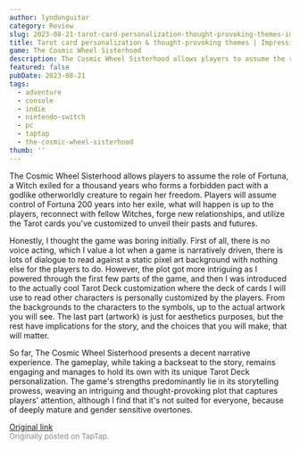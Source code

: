 ```yaml
---
author: lyndonguitar
category: Review
slug: 2023-08-21-tarot-card-personalization-thought-provoking-themes-impressions-the-cosmic-wheel-sist
title: Tarot card personalization & thought-provoking themes | Impressions - The Cosmic Wheel Sisterhood
game: The Cosmic Wheel Sisterhood
description: The Cosmic Wheel Sisterhood allows players to assume the role of Fortuna, a Witch exiled for a thousand years who forms a forbidden pact with a godlike otherworldly creature to regain her freedom. Players will assume control of Fortuna 200 years into her exile, what will happen is up to the players, reconnect with fellow Witches, forge new relationships, and utilize the Tarot cards you've customized to unveil their pasts and futures.
featured: false
pubDate: 2023-08-21
tags:
  - adventure
  - console
  - indie
  - nintendo-switch
  - pc
  - taptap
  - the-cosmic-wheel-sisterhood
thumb: ''
---
```


The Cosmic Wheel Sisterhood allows players to assume the role of Fortuna, a Witch exiled for a thousand years who forms a forbidden pact with a godlike otherworldly creature to regain her freedom. Players will assume control of Fortuna 200 years into her exile, what will happen is up to the players, reconnect with fellow Witches, forge new relationships, and utilize the Tarot cards you've customized to unveil their pasts and futures.

Honestly, I thought the game was boring initially. First of all, there is no voice acting, which I value a lot when a game is narratively driven, there is lots of dialogue to read against a static pixel art background with nothing else for the players to do. However, the plot got more intriguing as I powered through the first few parts of the game, and then I was introduced to the actually cool Tarot Deck customization where the deck of cards I will use to read other characters is personally customized by the players. From the backgrounds to the characters to the symbols, up to the actual artwork you will see. The last part (artwork) is just for aesthetics purposes, but the rest have implications for the story, and the choices that you will make, that will matter.

So far, The Cosmic Wheel Sisterhood presents a decent narrative experience. The gameplay, while taking a backseat to the story, remains engaging and manages to hold its own with its unique Tarot Deck personalization. The game's strengths predominantly lie in its storytelling prowess, weaving an intriguing and thought-provoking plot that captures players' attention, although I find that it's not suited for everyone, because of deeply mature and gender sensitive overtones.

[Original link](https://www.taptap.io/post/6171758)<br><span style="font-size: 0.95em; color: #888;">Originally posted on TapTap.</span>